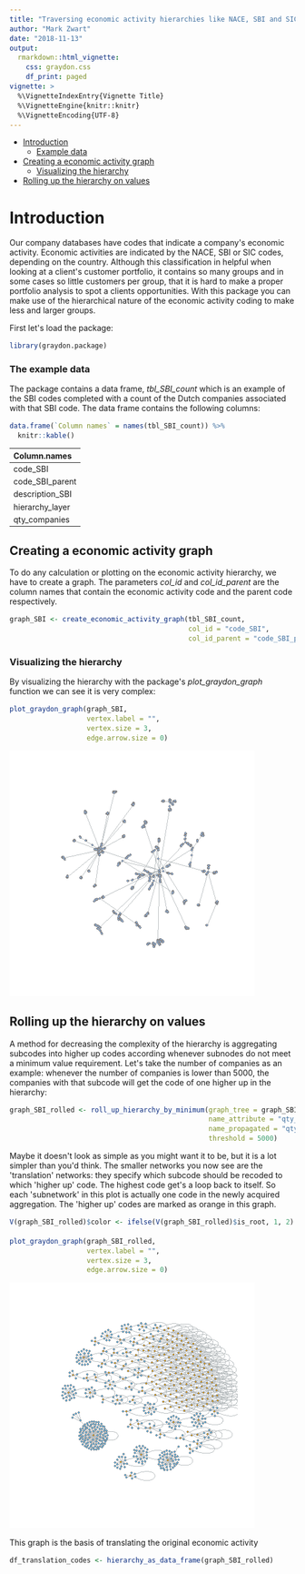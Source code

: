```yaml
---
title: "Traversing economic activity hierarchies like NACE, SBI and SIC"
author: "Mark Zwart"
date: "2018-11-13"
output: 
  rmarkdown::html_vignette:
    css: graydon.css
    df_print: paged
vignette: >
  %\VignetteIndexEntry{Vignette Title}
  %\VignetteEngine{knitr::knitr}
  %\VignetteEncoding{UTF-8}
---
```


* [Introduction](#introduction)
    - [Example data](#example_data)
* [Creating a economic activity graph](#create_graph)
    - [Visualizing the hierarchy](#visualize)
* [Rolling up the hierarchy on values](#roll_up)




# <a name="introduction"></a>Introduction

Our company databases have codes that indicate a company's economic activity. Economic activities are indicated by the NACE, SBI or SIC codes, depending on the country. Although this classification in helpful when looking at a client's customer portfolio, it contains so many groups and in some cases so little customers per group, that it is hard to make a proper portfolio analysis to spot a clients opportunities. With this package you can make use of the hierarchical nature of the economic activity coding to make less and larger groups.


First let's load the package:

```r
library(graydon.package)
```

### <a name="example_data"></a>The example data

The package contains a data frame, _tbl_SBI_count_ which is an example of the SBI codes completed with a count of the Dutch companies associated with that SBI code. The data frame contains the following columns:

```r
data.frame(`Column names` = names(tbl_SBI_count)) %>% 
  knitr::kable()
```



|Column.names    |
|:---------------|
|code_SBI        |
|code_SBI_parent |
|description_SBI |
|hierarchy_layer |
|qty_companies   |

## <a name="create_graph"></a>Creating a economic activity graph

To do any calculation or plotting on the economic activity hierarchy, we have to create a graph. The parameters _col_id_ and _col_id_parent_ are the column names that contain the economic activity code and the parent code respectively.

```r
graph_SBI <- create_economic_activity_graph(tbl_SBI_count, 
                                            col_id = "code_SBI", 
                                            col_id_parent = "code_SBI_parent")
```

### <a name="visualize"></a>Visualizing the hierarchy

By visualizing the hierarchy with the package's _plot_graydon_graph_ function we can see it is very complex:

```r
plot_graydon_graph(graph_SBI, 
                   vertex.label = "", 
                   vertex.size = 3, 
                   edge.arrow.size = 0)
```

![plot of chunk unnamed-chunk-4](figure/unnamed-chunk-4-1.png)

## <a name="roll_up"></a>Rolling up the hierarchy on values

A method for decreasing the complexity of the hierarchy is aggregating subcodes into higher up codes according whenever subnodes do not meet a minimum value requirement. Let's take the number of companies as an example: whenever the number of companies is lower than 5000, the companies with that subcode will get the code of one higher up in the hierarchy:


```r
graph_SBI_rolled <- roll_up_hierarchy_by_minimum(graph_tree = graph_SBI, 
                                                 name_attribute = "qty_companies", 
                                                 name_propagated = "qty_companies_cum", 
                                                 threshold = 5000)
```

Maybe it doesn't look as simple as you might want it to be, but it is a lot simpler than you'd think. The smaller networks you now see are the 'translation' networks: they specify which subcode should be recoded to which 'higher up' code. The highest code get's a loop back to itself. So each 'subnetwork' in this plot is actually one code in the newly acquired aggregation. The 'higher up' codes are marked as orange in this graph.


```r
V(graph_SBI_rolled)$color <- ifelse(V(graph_SBI_rolled)$is_root, 1, 2)

plot_graydon_graph(graph_SBI_rolled, 
                   vertex.label = "", 
                   vertex.size = 3, 
                   edge.arrow.size = 0)
```

![plot of chunk unnamed-chunk-6](figure/unnamed-chunk-6-1.png)

This graph is the basis of translating the original economic activity 

```r
df_translation_codes <- hierarchy_as_data_frame(graph_SBI_rolled)
```


